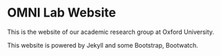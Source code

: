# OMNI Lab Website

This is the website of our academic research group at Oxford University.

This website is powered by Jekyll and some Bootstrap, Bootwatch. 
